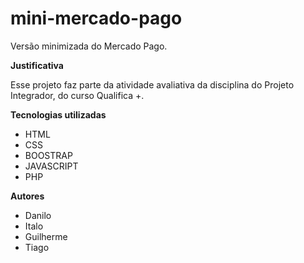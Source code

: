 # mini-mercado-pago
Versão minimizada do Mercado Pago.

**Justificativa**

Esse projeto faz parte da atividade avaliativa da disciplina do Projeto Integrador, do curso Qualifica +.

**Tecnologias utilizadas**
  * HTML
  * CSS
  * BOOSTRAP
  * JAVASCRIPT
  * PHP
  
**Autores**
  * Danilo
  * Italo
  * Guilherme
  * Tiago
    
    
  
